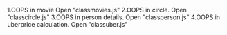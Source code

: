1.OOPS in movie
  Open "classmovies.js"
2.OOPS in circle.
  Open "classcircle.js"
3.OOPS in person details.
  Open "classperson.js"
4.OOPS in uberprice calculation.
  Open "classuber.js"
